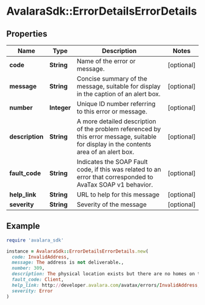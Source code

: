 # AvalaraSdk::ErrorDetailsErrorDetails

## Properties

| Name | Type | Description | Notes |
| ---- | ---- | ----------- | ----- |
| **code** | **String** | Name of the error or message. | [optional] |
| **message** | **String** | Concise summary of the message, suitable for display in the caption of an alert box. | [optional] |
| **number** | **Integer** | Unique ID number referring to this error or message. | [optional] |
| **description** | **String** | A more detailed description of the problem referenced by this error message, suitable for display in the contents area of an alert box. | [optional] |
| **fault_code** | **String** | Indicates the SOAP Fault code, if this was related to an error that corresponded to AvaTax SOAP v1 behavior. | [optional] |
| **help_link** | **String** | URL to help for this message | [optional] |
| **severity** | **String** | Severity of the message | [optional] |

## Example

```ruby
require 'avalara_sdk'

instance = AvalaraSdk::ErrorDetailsErrorDetails.new(
  code: InvalidAddress,
  message: The address is not deliverable.,
  number: 309,
  description: The physical location exists but there are no homes on this street. One reason might be railroad tracks or rivers running alongside this street, as they would prevent construction of homes in this location.,
  fault_code: Client,
  help_link: http://developer.avalara.com/avatax/errors/InvalidAddress,
  severity: Error
)
```

